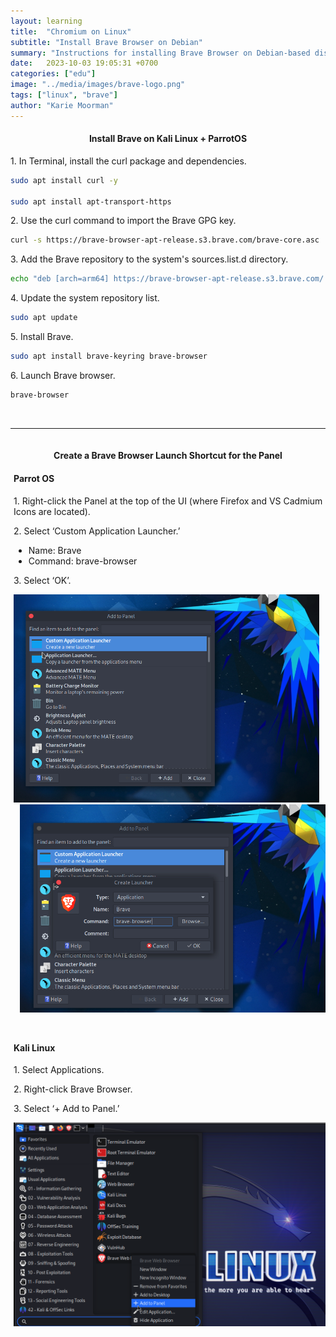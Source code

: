 ```yaml
---
layout: learning
title:  "Chromium on Linux"
subtitle: "Install Brave Browser on Debian"
summary: "Instructions for installing Brave Browser on Debian-based distros (e.g., Kali & Parrot OS)."
date:   2023-10-03 19:05:31 +0700
categories: ["edu"]
image: "../media/images/brave-logo.png"
tags: ["linux", "brave"]
author: "Karie Moorman"
---
```



<h4 align='center'>Install Brave on Kali Linux + ParrotOS</h4>

<p>1. In Terminal, install the curl package and dependencies.</p>

```bash
sudo apt install curl -y

sudo apt install apt-transport-https
```

<p>2. Use the curl command to import the Brave GPG key.</p>

```bash
curl -s https://brave-browser-apt-release.s3.brave.com/brave-core.asc | sudo apt-key --keyring /etc/apt/trusted.gpg.d/brave-browser-release.gpg add -
```

<p>3. Add the Brave repository to the system's sources.list.d directory.</p>

```bash
echo "deb [arch=arm64] https://brave-browser-apt-release.s3.brave.com/ stable main" | sudo tee /etc/apt/sources.list.d/brave-browser-release.list
```

<p>4. Update the system repository list. </p>

```bash
sudo apt update
```

<p>5. Install Brave.</p>

```bash
sudo apt install brave-keyring brave-browser 
```

<p>6. Launch Brave browser.</p>

```bash
brave-browser 
```
<br>

---


<h4 style='padding-top: 15px;' align='center'>Create a Brave Browser Launch Shortcut for the Panel</h4>
<div style='margin-left: 5px;'>
<h4>Parrot OS</h4>
<p>1. Right-click the Panel at the top of the UI (where Firefox and VS Cadmium Icons are located).</p>
<p>2. Select ‘Custom Application Launcher.’</p> 
<ul>
<li>Name: Brave</li>
<li>Command: brave-browser</li>
</ul>
<p>3. Select ‘OK’.</p>
<div class="post-container-grid-2">
<div class='p-item1' style='padding-right: 10px;'><a href='/media/images/brave/parrotos_brave.png' target="_blank"><img src='/media/images/brave/parrotos_brave.png'/></a></div>
<div class='p-item2' style='padding-left: 10px;'><a href='/media/images/brave/parrotos_brave_2.png' target="_blank"><img src='/media/images/brave/parrotos_brave_2.png'/></a></div>
</div>
</div>

<div style='margin-left: 5px;'>      
<h4 style='padding-top: 25px;'>Kali Linux</h4>

<p>1. Select Applications.</p>
<p>2. Right-click Brave Browser.</p>
<p>3. Select ‘+ Add to Panel.’ </p>
<div><a href='/media/images/brave/kali_linux_brave_1.png' target="_blank"><img src='/media/images/brave/kali_linux_brave_1.png'/></a></div>
</div>
